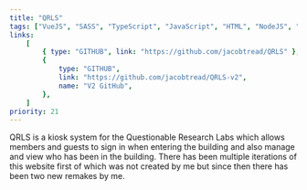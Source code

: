 ```yaml
---
title: "QRLS"
tags: ["VueJS", "SASS", "TypeScript", "JavaScript", "HTML", "NodeJS", "Docker"]
links:
    [
        { type: "GITHUB", link: "https://github.com/jacobtread/QRLS" },
        {
            type: "GITHUB",
            link: "https://github.com/jacobtread/QRLS-v2",
            name: "V2 GitHub",
        },
    ]
priority: 21
---
```


QRLS is a kiosk system for the Questionable Research Labs which allows members and guests to sign in when entering the building and also manage and view who has been in the building. There has been multiple iterations of this website first of which was not created by me but since then there has been two new remakes by me.
